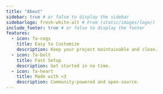 ```yaml
---
title: "About"
sidebar: true # or false to display the sidebar
sidebarlogo: fresh-white-alt # From (static/images/logo/)
include_footer: true # or false to display the footer
features:
  - icon: fa-cogs
    title: Easy to Customize
    description: Keep your project maintainable and clean.
  - icon: fa-bolt
    title: Fast Setup
    description: Get started in no time.
  - icon: fa-heart
    title: Made with <3
    description: Community-powered and open-source.
---
```




